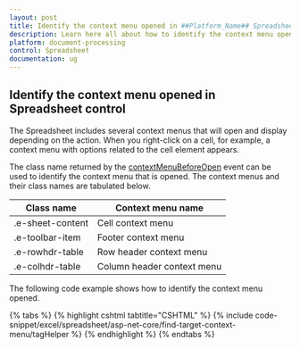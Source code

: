 ```yaml
---
layout: post
title: Identify the context menu opened in ##Platform_Name## Spreadsheet control | Syncfusion
description: Learn here all about how to identify the context menu opened in Syncfusion ##Platform_Name## Spreadsheet control of Syncfusion Essential JS 2 and more.
platform: document-processing
control: Spreadsheet
documentation: ug
---
```


## Identify the context menu opened in Spreadsheet control

The Spreadsheet includes several context menus that will open and display depending on the action. When you right-click on a cell, for example, a context menu with options related to the cell element appears.

The class name returned by the [contextMenuBeforeOpen](https://help.syncfusion.com/cr/aspnetcore-js2/Syncfusion.EJ2.Spreadsheet.Spreadsheet.html#Syncfusion_EJ2_Spreadsheet_Spreadsheet_ContextMenuBeforeOpen) event can be used to identify the context menu that is opened. The context menus and their class names are tabulated below.

| Class name | Context menu name |
|-------|---------|
| .e-sheet-content | Cell context menu |
| .e-toolbar-item | Footer context menu |
| .e-rowhdr-table | Row header context menu |
| .e-colhdr-table | Column header context menu |

The following code example shows how to identify the context menu opened.

{% tabs %}
{% highlight cshtml tabtitle="CSHTML" %}
{% include code-snippet/excel/spreadsheet/asp-net-core/find-target-context-menu/tagHelper %}
{% endhighlight %}
{% endtabs %}

